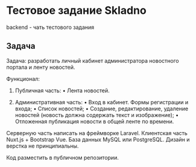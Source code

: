 # Тестовое задание Skladno

backend - чать тестового задания

## Задача

Задача: разработать личный кабинет администратора новостного портала и ленту новостей.

Функционал:
1.	Публичная часть:
•	Лента новостей.

2.	Административная часть:
•	Вход в кабинет. Формы регистрации и входа;
•	Список новостей;
•	Создание, редактирование, удаление новостей (новость должна содержать текст и изображение);
•	Отложенная публикация новости в общей ленте по времени.

Серверную часть написать на фреймворке Laravel.
Клиентская часть Nuxt.js + Bootstrap Vue.
База данных MySQL или PostgreSQL.
Дизайн и верстка не принципиальны.

Код разместить в публичном репозитории.

